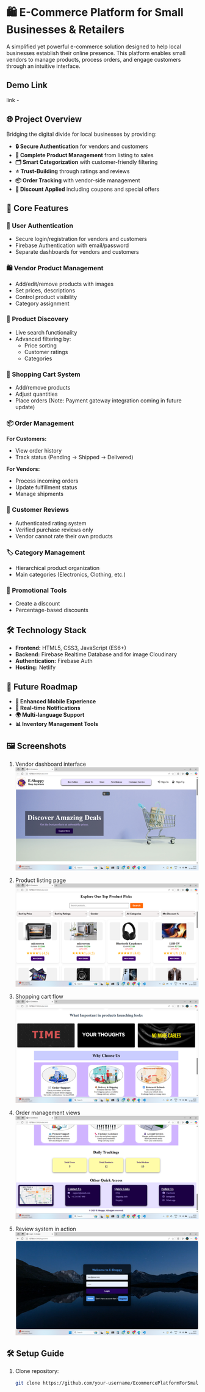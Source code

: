 # 🛍️ E-Commerce Platform for Small Businesses & Retailers

A simplified yet powerful e-commerce solution designed to help local businesses establish their online presence. This platform enables small vendors to manage products, process orders, and engage customers through an intuitive interface.

## Demo Link
link - 

## 🌐 Project Overview
Bridging the digital divide for local businesses by providing:

- **🔒 Secure Authentication** for vendors and customers
- **🛒 Complete Product Management** from listing to sales
- **🗂️ Smart Categorization** with customer-friendly filtering
- **⭐ Trust-Building** through ratings and reviews
- **📦 Order Tracking** with vendor-side management
- **🎁 Discount Applied** including coupons and special offers

## 🚀 Core Features

### 🔐 User Authentication
- Secure login/registration for vendors and customers
- Firebase Authentication with email/password
- Separate dashboards for vendors and customers

### 🛍️ Vendor Product Management
- Add/edit/remove products with images
- Set prices, descriptions
- Control product visibility
- Category assignment

### 🔎 Product Discovery
- Live search functionality
- Advanced filtering by:
  - Price sorting
  - Customer ratings
  - Categories

### 🛒 Shopping Cart System
- Add/remove products
- Adjust quantities
- Place orders (Note: Payment gateway integration coming in future update)

### 📦 Order Management
**For Customers:**
- View order history
- Track status (Pending → Shipped → Delivered)

**For Vendors:**
- Process incoming orders
- Update fulfillment status
- Manage shipments

### 🌟 Customer Reviews
- Authenticated rating system
- Verified purchase reviews only
- Vendor cannot rate their own products

### 🏷️ Category Management
- Hierarchical product organization
- Main categories (Electronics, Clothing, etc.)

### 💸 Promotional Tools
- Create a discount 
- Percentage-based discounts

## 🛠️ Technology Stack
- **Frontend:** HTML5, CSS3, JavaScript (ES6+)
- **Backend:** Firebase Realtime Database and for image Cloudinary
- **Authentication:** Firebase Auth
- **Hosting:** Netlify

## 🔮 Future Roadmap
- **📱 Enhanced Mobile Experience**
- **🔔 Real-time Notifications**
- **🌍 Multi-language Support**
- **📊 Inventory Management Tools**

## 🖼️ Screenshots
1. Vendor dashboard interface  
   ![Vendor Dashboard](./images/Screenshots/Screenshot%20(237).png)

2. Product listing page  
   ![Product Listing](./images/Screenshots/Screenshot%20(238).png)

3. Shopping cart flow  
   ![Shopping Cart](./images/Screenshots/Screenshot%20(239).png)

4. Order management views  
   ![Order Management](./images/Screenshots/Screenshot%20(240).png)

5. Review system in action  
   ![Review System](./images/Screenshots/Screenshot%20(241).png)
   
## 🛠️ Setup Guide
1. Clone repository:
   ```bash
   git clone https://github.com/your-username/EcommercePlatformForSmallBusinesses_Retail.git
